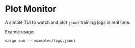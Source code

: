 # Plot Monitor

A simple TUI to watch and plot `jsonl` training logs in real time.

Examle usage:

```bash
cargo run -- examples/logs.jsonl
```
